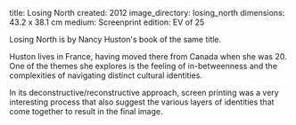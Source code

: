 title: Losing North 
created: 2012
image_directory: losing_north
dimensions: 43.2 x 38.1 cm
medium: Screenprint
edition: EV of 25

Losing North is by Nancy Huston's book of the same title. 

Huston lives in France, having moved there from Canada when she was 20. One of the themes she explores is the feeling of in-betweenness and the complexities of navigating distinct cultural identities.

In its deconstructive/reconstructive approach, screen printing was a very interesting process that also suggest the various layers of identities that come together to result in the final image.
